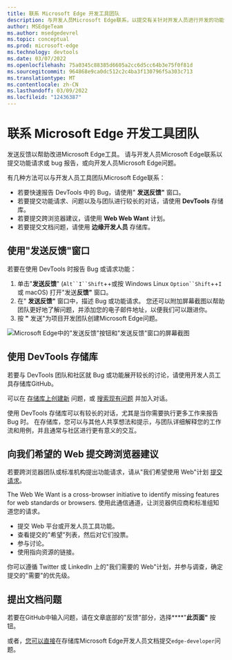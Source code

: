 ```yaml
---
title: 联系 Microsoft Edge 开发工具团队
description: 与开发人员Microsoft Edge联系，以提交有关针对开发人员进行开发的功能请求或 bug Microsoft Edge。
author: MSEdgeTeam
ms.author: msedgedevrel
ms.topic: conceptual
ms.prod: microsoft-edge
ms.technology: devtools
ms.date: 03/07/2022
ms.openlocfilehash: 75a0345c88385d6605a2cc6d5cc64b3e75f0f81d
ms.sourcegitcommit: 964868e9ca0dc512c2c4ba3f130796f5a303c713
ms.translationtype: MT
ms.contentlocale: zh-CN
ms.lasthandoff: 03/09/2022
ms.locfileid: "12436387"
---
```

# <a name="contact-the-microsoft-edge-devtools-team"></a>联系 Microsoft Edge 开发工具团队

发送反馈以帮助改进Microsoft Edge工具。  请与开发人员Microsoft Edge联系以提交功能请求或 bug 报告，或向开发人员Microsoft Edge问题。

有几种方法可以与开发人员工具团队Microsoft Edge联系：

* 若要快速报告 DevTools 中的 Bug，请使用" **发送反馈"** 窗口。
* 若要提交功能请求、问题以及与团队进行较长的对话，请使用 **DevTools** 存储库。
* 若要提交跨浏览器建议，请使用 **Web Web Want** 计划。
* 若要提交文档问题，请使用 **边缘开发人员** 存储库。


<!-- ====================================================================== -->
## <a name="use-the-send-feedback-window"></a>使用"发送反馈"窗口

若要在使用 DevTools 时报告 Bug 或请求功能：

1. 单击"**发送反馈**" (`Alt``I``Shift`++或按 Windows Linux `Option``Shift`++`I` 或 macOS) 打开"发送**反馈"** 窗口。
1. 在" **发送反馈"** 窗口中，描述 Bug 或功能请求。 您还可以附加屏幕截图以帮助团队更好地了解问题，并添加您的电子邮件地址，以便我们可以跟进你。
1. 按 **"** 发送"为项目开发团队创建Microsoft Edge问题。

![Microsoft Edge中的"发送反馈"按钮和"发送反馈"窗口的屏幕截图](media/devtools-send-feedback-window.png)


<!-- ====================================================================== -->
## <a name="use-the-devtools-repo"></a>使用 DevTools 存储库

若要与 DevTools 团队和社区就 Bug 或功能展开较长的讨论，请使用开发人员工具存储库GitHub。

可以在 [存储库上创建新](https://github.com/MicrosoftEdge/DevTools/issues/new/choose) 问题，或 [搜索现有问题](https://github.com/MicrosoftEdge/DevTools/issues) 并加入对话。

使用 DevTools 存储库可以有较长的对话，尤其是当你需要执行更多工作来报告 Bug 时。 在存储库，您可以与其他人共享想法和提示，与团队详细解释您的工作流和用例，并且通常与社区进行更有意义的交互。


<!-- ====================================================================== -->
## <a name="submit-a-cross-browser-suggestion-to-the-web-we-want"></a>向我们希望的 Web 提交跨浏览器建议

若要跨浏览器团队或标准机构提出功能请求，请从"我们希望使用 Web"计划 [提交请求](../web-we-want/index.md)。

The Web We Want is a cross-browser initiative to identify missing features for web standards or browsers.  使用此通信通道，让浏览器供应商和标准组知道您的请求。

*  提交 Web 平台或开发人员工具功能。
*  查看提交的"希望"列表，然后对它们投票。
*  参与讨论。
*  使用指向资源的链接。

你可以遵循 Twitter 或 LinkedIn 上的"我们需要的 Web"计划，并参与调查，确定提交的"需要"的优先级。


<!-- ====================================================================== -->
## <a name="file-a-documentation-issue"></a>提出文档问题

若要在GitHub中输入问题，请在文章底部的"反馈"部分，选择****"**此页面"** 按钮。

或者，[您可以直接](https://github.com/MicrosoftDocs/edge-developer/issues/new?title=[DevTools%20Docs%20Feedback])在存储库Microsoft Edge开发人员文档提交`edge-developer`问题。
